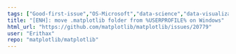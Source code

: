 ```yaml
---
tags: ["Good-first-issue","OS-Microsoft","data-science","data-visualization","gtk","matplotlib","plotting","python","qt","tk","wx"]
title: "[ENH]: move .matplotlib folder from %USERPROFILE% on Windows"
html_url: "https://github.com/matplotlib/matplotlib/issues/20779"
user: "Erithax"
repo: "matplotlib/matplotlib"
---
```


